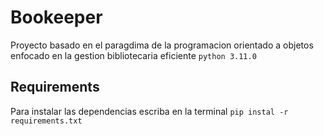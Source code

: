 # Bookeeper
Proyecto basado en el paragdima de la programacion orientado a objetos enfocado en la gestion bibliotecaria eficiente `python 3.11.0`

## Requirements
Para instalar las dependencias escriba en la terminal `pip instal -r requirements.txt`
